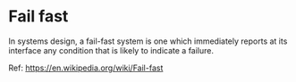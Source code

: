 # Fail fast

In systems design, a fail-fast system is one which immediately reports at its interface any condition that is likely to indicate a failure.

Ref: https://en.wikipedia.org/wiki/Fail-fast
